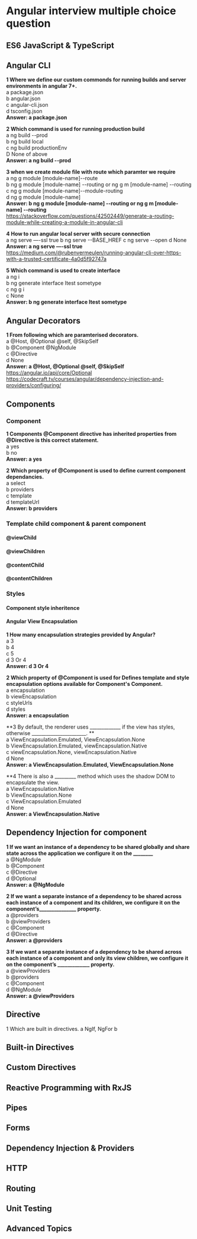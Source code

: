 # Angular interview multiple choice question

## ES6 JavaScript & TypeScript

## Angular CLI
**1	Where we define our custom commonds for running builds and server environments in angular 7+.**   
	a package.json  
	b angular.json  
	c angular-cli.json   
	d tsconfig.json  
**Answer:	a package.json**  

**2	Which command is used for running production build**  
	a ng build --prod  
	b ng build local  
	c ng build productionEnv  
	D None of above  
**Answer:	a ng build --prod**  

**3	when we create module file with route which paramter we require**  
	a ng g module [module-name]--route  
	b ng g module [module-name] --routing or ng g m [module-name] --routing    
	c ng g module [module-name]--module-routing  
	d ng g module [module-name]  
**Answer: b ng g module [module-name] --routing or ng g m [module-name] --routing**   
https://stackoverflow.com/questions/42502449/generate-a-routing-module-while-creating-a-module-in-angular-cli

**4	How to run angular local server with secure connection**  
	a ng serve —-ssl true
	b ng serve --BASE_HREF 
	c ng serve --open
	d None
**Answer:	a ng serve —-ssl true**  
https://medium.com/@rubenvermeulen/running-angular-cli-over-https-with-a-trusted-certificate-4a0d5f92747a

**5	Which command is used to create interface**  
	a ng i  
	b ng generate interface Itest sometype  
	c ng g i   
	c None  
**Answer:	b ng generate interface Itest sometype**  

## Angular Decorators
**1	From following which are paramterised decorators.**  
	a @Host, @Optional @self, @SkipSelf  
	b @Component @NgModule  
	c @Directive  
	d None  
**Answer:	a @Host, @Optional @self, @SkipSelf**  
https://angular.io/api/core/Optional  
https://codecraft.tv/courses/angular/dependency-injection-and-providers/configuring/  

## Components
### Component
**1	Components @Component directive has inherited properties from @Directive is this correct statement.**  
	a yes  
	b no  
**Answer: a yes**  

**2	Which property of @Component is used to define current component dependancies.**  
	a select   
	b providers  
	c template  
	d templateUrl  
**Answer: b providers**  

### Template child component & parent component
#### @viewChild
#### @viewChildren
#### @contentChild
#### @contentChildren

### Styles
#### Component style inheritence

#### Angular View Encapsulation
**1	How many encapsulation strategies provided by Angular?**  
	a 3  
	b 4  
	c 5  
	d 3 Or 4  
**Answer:	d 3 Or 4**  

**2	Which property of @Component is used for Defines template and style encapsulation options available for Component's Component.**  
	a encapsulation  
	b viewEncapsulation  
	c styleUrls  
	d styles  
**Answer:	a encapsulation**  

**3	By default, the renderer uses _____________ if the view has styles, otherwise _______________________. **  
a ViewEncapsulation.Emulated, ViewEncapsulation.None  
b ViewEncapsulation.Emulated, viewEncapsulation.Native  
c viewEncapsulation.None, viewEncapsulation.Native  
d None  
**Answer:	a ViewEncapsulation.Emulated, ViewEncapsulation.None**  

**4	There is also a _________ method which uses the shadow DOM to encapsulate the view.  
a ViewEncapsulation.Native  
b ViewEncapsulation.None  
c ViewEncapsulation.Emulated  
d None  
**Answer:	a ViewEncapsulation.Native**  


## Dependency Injection for component	
**1	If we want an instance of a dependency to be shared globally and share state across the application we configure it on the ________**  
	a @NgModule  
	b @Component  
	c @Directive  
	d @Optional  
**Answer:	a @NgModule**  
	
**2	If we want a separate instance of a dependency to be shared across each instance of a component and its children, we configure it
	on the component’s_______________ property.**  
	a @providers  
	b @viewProviders  
	c @Component  
	d @Directive  
**Answer:	a @providers**  

**3	If we want a separate instance of a dependency to be shared across each instance of a component and only its view children, 
	we configure it on the component’s _____________ property.**  
	a @viewProviders  
	b @providers  
	c @Component  
	d @NgModule  
**Answer:	a @viewProviders**  


## Directive
1	Which are built in directives.
	a NgIf, NgFor
	b 


## Built-in Directives

## Custom Directives

## Reactive Programming with RxJS

## Pipes

## Forms

## Dependency Injection & Providers

## HTTP

## Routing

## Unit Testing

## Advanced Topics

